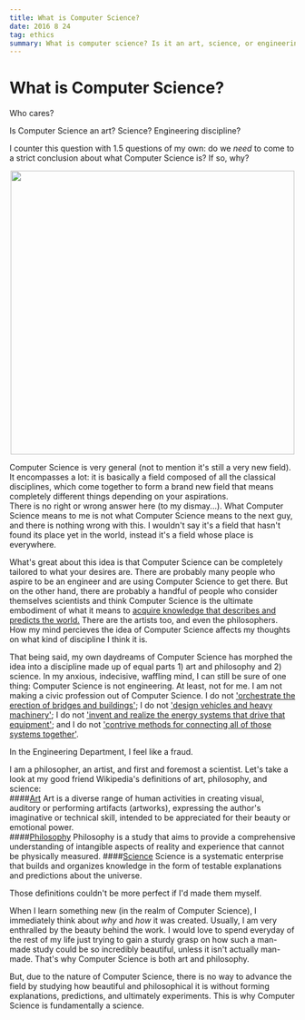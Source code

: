 ```yaml
---
title: What is Computer Science?
date: 2016 8 24
tag: ethics
summary: What is computer science? Is it an art, science, or engineering discipline?
---
```


# What is Computer Science?

Who cares?  
  
Is Computer Science an art? Science? Engineering discipline?  
  
I counter this question with 1.5 questions of my own: do we *need* to 
come to a strict conclusion about what Computer Science is? If so, why?  
  

<center><img align="middle" src="https://media.giphy.com/media/K6VhXtbgCXqQU/giphy.gif" 
width="500"></center>
  
Computer Science is very general (not to mention it's still a very 
new field). It encompasses a lot: it is basically a field composed 
of all the classical disciplines, which come together to form a brand 
new field that means completely different things depending on your
aspirations.  
There is no right or wrong answer here (to my dismay...).
What Computer Science means to me is not what Computer 
Science means to the next guy, and there is nothing wrong with 
this. I wouldn't say it's a field that hasn't found its place yet in
the world, instead it's a field whose place is everywhere.
  
What's great about this idea is that Computer Science can be completely 
tailored to what your desires are. There are probably many people who 
aspire to be an engineer and are using Computer Science to get there. 
But on the other hand, there are probably a handful of people who 
consider themselves scientists and think Computer Science is the 
ultimate embodiment of what it means to [acquire knowledge that 
describes and predicts the world.](https://en.wikipedia.org/wiki/Scientist)
There are the artists too, and even the philosophers. How my 
mind percieves the idea of Computer Science affects my thoughts on
what kind of discipline I think it is.

That being said, my own daydreams of Computer Science has morphed 
the idea into a discipline made up of equal parts 1) art and philosophy and 2) science.
In my anxious, indecisive, waffling mind, I can still be sure of 
one thing: Computer Science is not engineering. At least, not for
me. I am not making a civic profession out of Computer Science.
I do not ['orchestrate the erection of bridges and buildings'](http://www.theatlantic.com/technology/archive/2015/11/programmers-should-not-call-themselves-engineers/414271/); 
I do not ['design vehicles and heavy machinery'](http://www.theatlantic.com/technology/archive/2015/11/programmers-should-not-call-themselves-engineers/414271/);
I do not ['invent and realize the energy systems that drive that equipment'](http://www.theatlantic.com/technology/archive/2015/11/programmers-should-not-call-themselves-engineers/414271/);
and I do not ['contrive methods for connecting all of those systems together'](http://www.theatlantic.com/technology/archive/2015/11/programmers-should-not-call-themselves-engineers/414271/).

In the Engineering Department, I feel like a fraud. 
  
I am a philosopher, an artist, and first and foremost a scientist. Let's take a 
look at my good friend Wikipedia's 
definitions of art, philosophy, and science:  
####[Art](https://en.wikipedia.org/wiki/Art) 
Art is a diverse range of human activities in creating visual, auditory or performing 
artifacts (artworks), expressing the author's imaginative or technical skill, intended 
to be appreciated for their beauty or emotional power.  
####[Philosophy](https://en.wikipedia.org/wiki/Science)
Philosophy is a study that aims to provide a comprehensive understanding of intangible aspects of reality and experience that cannot be physically measured.
####[Science](https://en.wikipedia.org/wiki/Science)
Science is a systematic enterprise that builds and organizes knowledge in the form of 
testable explanations and predictions about the universe.

Those definitions couldn't be more perfect if I'd made them myself.  
  
When I learn something new (in the realm of Computer Science), I immediately
think about *why* and *how* it was created. Usually, I am very 
enthralled by the beauty behind the work. I would love to spend 
everyday of the rest of my life just trying to gain a sturdy grasp 
on how such a man-made study could be so incredibly beautiful, unless it
isn't actually man-made. That's why Computer Science is both art and 
philosophy.  
  
But, due to the nature of Computer Science, there is no way to advance the 
field by studying how beautiful and philosophical it is without 
forming explanations, predictions, and ultimately experiments. This is why 
Computer Science is fundamentally a science.
